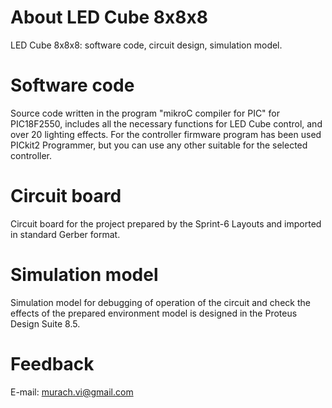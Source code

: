 # About LED Cube 8x8x8
LED Cube 8x8x8: software code, circuit design, simulation model.

# Software code
Source code written in the program "mikroC compiler for PIC" for PIС18F2550, includes all the necessary functions for LED Cube control, and over 20 lighting effects. For the controller firmware program has been used PICkit2 Programmer, but you can use any other suitable for the selected controller.

# Circuit board
Circuit board for the project prepared by the Sprint-6 Layouts and imported in standard Gerber format.

# Simulation model
Simulation model for debugging of operation of the circuit and check the effects of the prepared environment model is designed in the Proteus Design Suite 8.5.

# Feedback
E-mail: murach.vi@gmail.com
